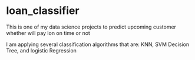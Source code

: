 # loan_classifier

This is one of my data science projects to predict upcoming customer whether will pay lon on time or not

I am applying several classification algorithms that are: KNN, SVM Decision Tree, and logistic Regression
